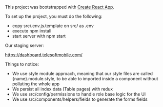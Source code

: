 This project was bootstrapped with [Create React App](https://github.com/facebook/create-react-app).

To set up the project, you must do the following:

- copy src/.env.js.template on src/ as .env
- execute npm install
- start server with npm start

Our staging server:

https://dashboard.telesoftmobile.com/

Things to notice:

- We use style module approach, meaning that our style files are called {name}.module.style, to be able to imported inside a component without polluting the whole app
- We persist all index data (Table pages) with redux
- We use src/config/permissions to handle role base logic for the UI
- We use src/components/helpers/fields to generate the forms fields
